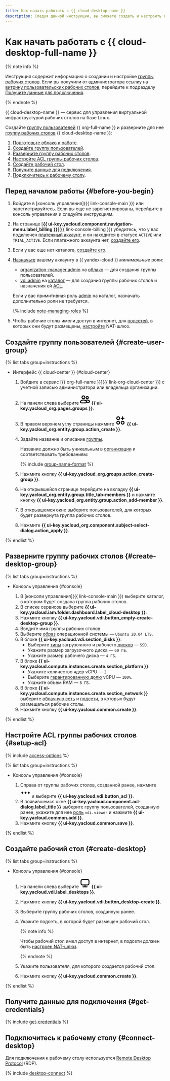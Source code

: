 ```yaml
---
title: Как начать работать с {{ cloud-desktop-name }}
description: Следуя данной инструкции, вы сможете создать и настроить группу рабочих столов.
---
```


# Как начать работать с {{ cloud-desktop-full-name }}

{% note info %}

Инструкция содержит информацию о создании и настройке [группы рабочих столов](concepts/desktops-and-groups.md). Если вы получили от администратора ссылку на [витрину пользовательских рабочих столов](concepts/showcase.md), перейдите к подразделу [Получите данные для подключения](#get-credentials).

{% endnote %}

{{ cloud-desktop-name }} — сервис для управления виртуальной инфраструктурой рабочих столов на базе Linux.

Создайте [группу пользователей](../organization/concepts/groups.md) {{ org-full-name }} и разверните для нее [группу рабочих столов](./concepts/desktops-and-groups.md) {{ cloud-desktop-name }}:

1. [Подготовьте облако к работе](#before-you-begin).
1. [Создайте группу пользователей](#create-user-group).
1. [Разверните группу рабочих столов](#create-desktop-group).
1. [Настройте ACL группы рабочих столов](#setup-acl).
1. [Создайте рабочий стол](#create-desktop).
1. [Получите данные для подключения](#get-credentials).
1. [Подключитесь к рабочему столу](#connect-desktop).

## Перед началом работы {#before-you-begin}

1. Войдите в [консоль управления]({{ link-console-main }}) или зарегистрируйтесь. Если вы еще не зарегистрированы, перейдите в консоль управления и следуйте инструкциям.
1. На странице [**{{ ui-key.yacloud.component.navigation-menu.label_billing }}**]({{ link-console-billing }}) убедитесь, что у вас подключен [платежный аккаунт](../billing/concepts/billing-account.md), и он находится в статусе `ACTIVE` или `TRIAL_ACTIVE`. Если платежного аккаунта нет, [создайте его](../billing/quickstart/index.md#create_billing_account).
1. Если у вас еще нет каталога, [создайте его](../resource-manager/operations/folder/create.md).
1. [Назначьте](../iam/operations/roles/grant.md) вашему аккаунту в {{ yandex-cloud }} _минимальные_ роли:
    * [organization-manager.admin](../organization/security/index.md#organization-manager-admin) на [облако](../resource-manager/concepts/resources-hierarchy.md#cloud) — для создания группы пользователей.
    * [vdi.admin](./security/index.md#vdi-admin) на [каталог](../resource-manager/concepts/resources-hierarchy.md#folder) — для создания группы рабочих столов и назначения ей [ACL](./concepts/acl.md).

    Если у вас примитивная роль [admin](../iam/roles-reference.md#admin) на каталог, назначать дополнительно роли не требуется.

    {% include [note-managing-roles](../_includes/mdb/note-managing-roles.md) %}

1. Чтобы рабочие столы имели доступ в интернет, для [подсетей](../vpc/concepts/network.md#subnet), в которых они будут размещены, [настройте](../vpc/operations/create-nat-gateway.md) NAT-шлюз.

## Создайте группу пользователей {#create-user-group}

{% list tabs group=instructions %}

- Интерфейс {{ cloud-center }} {#cloud-center}

  1. Войдите в сервис [{{ org-full-name }}]({{ link-org-cloud-center }}) с учетной записью администратора или владельца организации.

  1. На панели слева выберите ![groups](../_assets/console-icons/persons.svg) **{{ ui-key.yacloud_org.pages.groups }}**.

  1. В правом верхнем углу страницы нажмите ![Circles3Plus](../_assets/console-icons/circles-3-plus.svg) **{{ ui-key.yacloud_org.entity.group.action_create }}**.

  1. Задайте название и описание [группы](../organization/concepts/groups.md).

      Название должно быть уникальным в [организации](../overview/roles-and-resources.md) и соответствовать требованиям:

      {% include [group-name-format](../_includes/organization/group-name-format.md) %}

  1. Нажмите кнопку **{{ ui-key.yacloud_org.groups.action_create-group }}**.

  1. На открывшейся странице перейдите на вкладку **{{ ui-key.yacloud_org.entity.group.title_tab-members }}** и нажмите кнопку **{{ ui-key.yacloud_org.entity.group.action_add-member }}**.

  1. В открывшемся окне выберите пользователей, для которых будет развернута группа рабочих столов.

  1. Нажмите **{{ ui-key.yacloud_org.component.subject-select-dialog.action_apply }}**.

{% endlist %}

## Разверните группу рабочих столов {#create-desktop-group}

{% list tabs group=instructions %}

- Консоль управления {#console}

  1. В [консоли управления]({{ link-console-main }}) выберите каталог, в котором будет создана группа рабочих столов.
  1. В списке сервисов выберите **{{ ui-key.yacloud.iam.folder.dashboard.label_cloud-desktop }}**.
  1. Нажмите кнопку **{{ ui-key.yacloud.vdi.button_empty-create-desktop-group }}**.
  1. Введите имя группы рабочих столов.
  1. Выберите [образ](./concepts/images.md) операционной системы — `Ubuntu 20.04 LTS`.
  1. В блоке **{{ ui-key.yacloud.vdi.section_disks }}**:
      * Выберите [типы](../compute/concepts/disk.md#disks-types) загрузочного и рабочего [дисков](./concepts/disks.md) — `SSD`.
      * Укажите размер загрузочного диска — `60 ГБ`.
      * Укажите размер рабочего диска — `4 ГБ`.
  1. В блоке **{{ ui-key.yacloud.compute.instances.create.section_platform }}**:
      * Укажите количество ядер vCPU — `2`.
      * Выберите [гарантированную долю](../compute/concepts/performance-levels.md) vCPU — `100%`.
      * Укажите объем RAM — `8 ГБ`.
  1. В блоке **{{ ui-key.yacloud.compute.instances.create.section_network }}** выберите [облачную сеть](../vpc/concepts/network.md#network) и [подсети](../vpc/concepts/network.md#subnet), в которых будут размещаться рабочие столы.
  1. Нажмите кнопку **{{ ui-key.yacloud.common.create }}**.

{% endlist %}

## Настройте ACL группы рабочих столов {#setup-acl}

{% include [access-options](../_includes/cloud-desktop/access-options.md) %}

{% list tabs group=instructions %}

- Консоль управления {#console}

  1. Справа от группы рабочих столов, созданной ранее, нажмите ![image](../_assets/console-icons/ellipsis.svg) и выберите **{{ ui-key.yacloud.vdi.button_acl }}**.
  1. В появившемся окне **{{ ui-key.yacloud.component.acl-dialog.label_title }}** выберите группу пользователей, созданную ранее, укажите для нее [роль](./security/index.md#vdi-viewer) `vdi.viewer` и нажмите **{{ ui-key.yacloud.common.add }}**.
  1. Нажмите кнопку **{{ ui-key.yacloud.common.save }}**.

{% endlist %}

## Создайте рабочий стол {#create-desktop}

{% list tabs group=instructions %}

- Консоль управления {#console}

  1. На панели слева выберите ![image](../_assets/console-icons/display.svg) **{{ ui-key.yacloud.vdi.label_desktops }}**.
  1. Нажмите кнопку **{{ ui-key.yacloud.vdi.button_desktop-create }}**.
  1. Выберите группу рабочих столов, созданную ранее.
  1. Укажите подсеть, в которой будет размещен рабочий стол.

      {% note info %}

      Чтобы рабочий стол имел доступ в интернет, в подсети должен быть [настроен NAT-шлюз](../vpc/operations/create-nat-gateway.md).

      {% endnote %}

  1. Укажите пользователя, для которого создается рабочий стол.
  1. Нажмите кнопку **{{ ui-key.yacloud.common.create }}**.

{% endlist %}

## Получите данные для подключения {#get-credentials}

{% include [get-credentials](../_includes/cloud-desktop/get-credentials.md) %}

## Подключитесь к рабочему столу {#connect-desktop}

Для подключения к рабочему столу используется [Remote Desktop Protocol](https://ru.wikipedia.org/wiki/Remote_Desktop_Protocol) (RDP).

{% include [desktop-connect](../_includes/cloud-desktop/desktop-connect.md) %}

